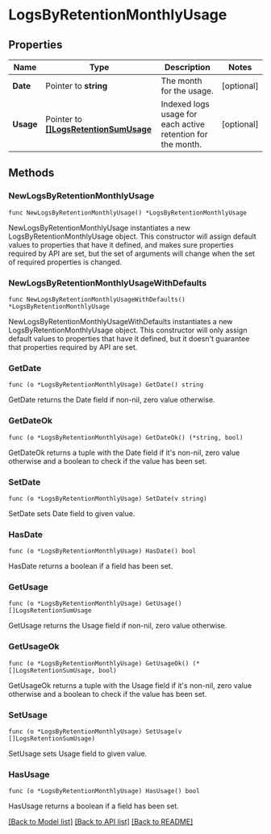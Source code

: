 # LogsByRetentionMonthlyUsage

## Properties

| Name      | Type                                                               | Description                                                 | Notes      |
| --------- | ------------------------------------------------------------------ | ----------------------------------------------------------- | ---------- |
| **Date**  | Pointer to **string**                                              | The month for the usage.                                    | [optional] |
| **Usage** | Pointer to [**[]LogsRetentionSumUsage**](LogsRetentionSumUsage.md) | Indexed logs usage for each active retention for the month. | [optional] |

## Methods

### NewLogsByRetentionMonthlyUsage

`func NewLogsByRetentionMonthlyUsage() *LogsByRetentionMonthlyUsage`

NewLogsByRetentionMonthlyUsage instantiates a new LogsByRetentionMonthlyUsage object.
This constructor will assign default values to properties that have it defined,
and makes sure properties required by API are set, but the set of arguments
will change when the set of required properties is changed.

### NewLogsByRetentionMonthlyUsageWithDefaults

`func NewLogsByRetentionMonthlyUsageWithDefaults() *LogsByRetentionMonthlyUsage`

NewLogsByRetentionMonthlyUsageWithDefaults instantiates a new LogsByRetentionMonthlyUsage object.
This constructor will only assign default values to properties that have it defined,
but it doesn't guarantee that properties required by API are set.

### GetDate

`func (o *LogsByRetentionMonthlyUsage) GetDate() string`

GetDate returns the Date field if non-nil, zero value otherwise.

### GetDateOk

`func (o *LogsByRetentionMonthlyUsage) GetDateOk() (*string, bool)`

GetDateOk returns a tuple with the Date field if it's non-nil, zero value otherwise
and a boolean to check if the value has been set.

### SetDate

`func (o *LogsByRetentionMonthlyUsage) SetDate(v string)`

SetDate sets Date field to given value.

### HasDate

`func (o *LogsByRetentionMonthlyUsage) HasDate() bool`

HasDate returns a boolean if a field has been set.

### GetUsage

`func (o *LogsByRetentionMonthlyUsage) GetUsage() []LogsRetentionSumUsage`

GetUsage returns the Usage field if non-nil, zero value otherwise.

### GetUsageOk

`func (o *LogsByRetentionMonthlyUsage) GetUsageOk() (*[]LogsRetentionSumUsage, bool)`

GetUsageOk returns a tuple with the Usage field if it's non-nil, zero value otherwise
and a boolean to check if the value has been set.

### SetUsage

`func (o *LogsByRetentionMonthlyUsage) SetUsage(v []LogsRetentionSumUsage)`

SetUsage sets Usage field to given value.

### HasUsage

`func (o *LogsByRetentionMonthlyUsage) HasUsage() bool`

HasUsage returns a boolean if a field has been set.

[[Back to Model list]](../README.md#documentation-for-models) [[Back to API list]](../README.md#documentation-for-api-endpoints) [[Back to README]](../README.md)
